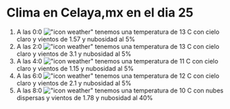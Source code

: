 # Clima en Celaya,mx en el dia 25

1. A las 0:0 !["icon weather"](http://openweathermap.org/img/w/02n.png) tenemos una temperatura de 13 C con cielo claro y  vientos de 1.57 y nubosidad al 5%
1. A las 2:0 !["icon weather"](http://openweathermap.org/img/w/02n.png) tenemos una temperatura de 13 C con cielo claro y  vientos de 3.1 y nubosidad al 5%
1. A las 4:0 !["icon weather"](http://openweathermap.org/img/w/02n.png) tenemos una temperatura de 11 C con cielo claro y  vientos de 1.15 y nubosidad al 5%
1. A las 6:0 !["icon weather"](http://openweathermap.org/img/w/02n.png) tenemos una temperatura de 12 C con cielo claro y  vientos de 2.1 y nubosidad al 5%
1. A las 8:0 !["icon weather"](http://openweathermap.org/img/w/03n.png) tenemos una temperatura de 10 C con nubes dispersas y  vientos de 1.78 y nubosidad al 40%
